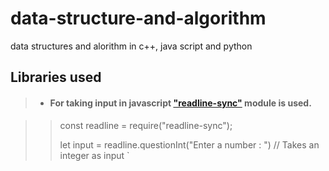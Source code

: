 # data-structure-and-algorithm
data structures and alorithm in c++, java script and python


## Libraries used

>-  ####  For taking input in javascript ["readline-sync"](https://www.npmjs.com/package/readline-sync) module is used.

>>const readline = require("readline-sync");
>>
>>let input = readline.questionInt("Enter a number : ") // Takes an integer as input 
`

